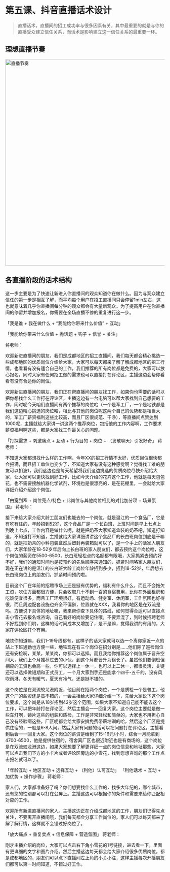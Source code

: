 # 第五课、抖音直播话术设计

> 直播话术，直播间的招工成功率与很多因素有关，其中最重要的就是与你的直播受众建立信任关系，而话术是影响建立这一信任关系的最重要一环。

## 理想直播节奏

<img src="直播节奏.png" alt="直播节奏" width="650" border-effect="line"/>

## 各直播阶段的话术结构

<tabs>
    <tab title="拉新">
        <chapter title="拉新">
                <p>
                这一步主要是为了快速让新进入你直播间的观众知道你在做什么。因为与观众建立信任的第一步是相互了解，而平均每个用户在招工直播间只会停留1min左右，这也就意味着几乎你直播间每分钟的观众都会有大量新观众。为了提高用户在你直播间的停留并增加报名，你需要在全场直播不停的重复进行这一步。
                </p>
                <deflist>
                    <def title="开场话术结构：">
                        <p><control>「我是谁 + 我在做什么 + “我能给你带来什么价值” + 互动」</control></p>
                    </def>
                    <def title="暖场话术结构：">
                        <p><control>「我能给你带来什么价值 + 抛话题 + 钩子 + 信誉 + 关注」</control></p>
                    </def>
                </deflist>
                <chapter title="拉新话术示例">
                    <emphasis><control>蒋老师</control></emphasis>： 
                    <p>欢迎新进直播间的朋友，我们是成都地区的招工直播间，我们每天都会精心挑选一些成都地区的优质岗位介绍给大家，大家可以每天都来了解了解成都地区的招工行情，也看看有没有适合自己的工作，我们推荐的所有岗位都是免费的，大家可以放心报名，同时大家有任何招工做的需求也可以直接打在评论区，主播这边会帮你看看有没有合适你的岗位。
                                           </p>
<p>欢迎新进直播间的朋友，我们正在帮直播间的朋友找工作，如果你也需要的话可以把你想找什么工作打在评论区，主播这边有一台电脑可以帮大家找到自己想要的工作，同时呢今天咱们直播间有两个推荐的岗位哈（一个是军工厂，一个是地铁都是我们这边精心挑选的岗位哈，相比与其他的岗位呢这两个自己的优势都是相当大的，军工厂薪资福利这些比较高，而且厂区很规范、干净），等直播间点赞达到1000呢，主播就给大家讲一讲这两个推荐岗位，包括他的工作内容啊，工作要求薪资福利啊这些，都是大家找工作最关心的问题。</p>
                </chapter>
        </chapter>
    </tab>
    <tab title="停留">
        <chapter title="停留">
            <deflist>
                <def title="停留话术结构：">
                    <control>「打探需求 + 刺激痛点 + 互动 + 行为目的 + 岗位 + （发散聊天）引发好奇」</control>
                </def>
            </deflist>
                <chapter title="停留话术示例：">
                    <emphasis><control>蒋老师</control></emphasis>： 
                    <p>不知道大家都想找什么样的工作啊，今年XX的招工行情不太好，优质岗位很快都会报满，而且招工单位也变少了，不知道大家有没有这种感觉啊？觉得找工难的朋友可以扣波1，我们这边也是每天希望将我们这边挑选的优质岗位尽快介绍给大家，让大家可以更快找到好工作，比如今天介绍的花卉这个工作，他就是每天包包花，也不需要接触机器化学试剂，环境也是很漂亮的，是在花棚里，一会就给大家详细介绍介绍这个岗位。
                    </p>
                </chapter>
        </chapter>
    </tab>
    <tab title="维护">
        <chapter title="维护">
            <deflist>
                <def title="塑岗话术结构：">
                    <control>「由宽到窄 + 岗位亮点/特色 + 此岗位与其他岗位相比的对比加分项 + 场景氛围」</control>
                </def>
            </deflist>
                    <chapter title="维护话术示例：">
                            <emphasis><control>蒋老师</control></emphasis>：                        
                        <p> 
                            接下来给大家介绍大龄工朋友们也能去的一个岗位，就是温江的一个食品厂，它是有吃有住的，年龄招到52岁，这个食品厂是一个长白班，上班时间是早上七点上到晚上七点，工作内容是做什么呢，就是把奶茶大家知道盒装的奶茶吧，知道打知道，不知道打不知道，主播就给大家详细讲讲这个食品厂的长白班岗位到底是干嘛的，就是把奶茶的小料包装盒然后塑封再装箱就可以了，是一个手上的活家人朋友们，大家年龄在18-52岁年后向上长白班的家人朋友们，都去预约这个岗位哈，这个岗位的薪资在5500-6500，长白班轻松点的名额都有限哦，大家抓紧去预约好不好，我们的通知时间也是按预约的先后顺序来通知的，抓紧时间咯家人朋友们，现在正在讲的是温江的长白班大龄工岗位年龄招到多少，招到18-52岁，年后想去长白班岗位上的朋友们，抓紧时间预约啦。
                        </p>
<p>目前这个厂在年前的招聘市场上还是挺有优势的，福利有什么什么，而且不会拖欠工资，吃住方面都很方便，只会收取几十不到一百的食宿费用，比你在外面租房和吃饭便宜很多，而且工厂环境很好，有运动场、健身室、休闲室，工作氛围也好得很，而且周边配套设施也齐全不偏僻，位置就在XXX，我看你的地区是在双流是吗，方便说下具体的地址嘛，我来帮你查下具体的路线，如何觉得合适可以直接点击小雪花去报名或咨询，自己看好的岗位要记住哦，不要弄混了，到时候招聘老师不好找到你们哟，这样的话时间成本又增加了，是不是嘛，觉得我讲的有用的，大家在评论区打个有用。</p>
<p>地铁你知道嘛，我们1-19号线都有，这样子的话大家就可以选一个离你家近一点的站上下班通勤也方便一些，地铁现在有三个岗位在招分别是......他们除了巡检岗位还有安检啊，某某，某某岗，你都可以选择。而且我给你推荐这个岗位属于晋升空间大，我们上个月推荐过去的小伙，到这个月都晋升为组长了。虽然他们要倒班但相应的工资也会高一些，你可以选择上一休一，也可以上二休一，都很灵活，关键还可以选择做短期和正式员工，一个月大家到手还是能拿个四千-五千的，没有风吹雨淋，冬天有暖气，夏天有冷气，还是挺不错的。</p>
<p>这个岗位是在双流蛟龙港附近，他目前在招两个岗位，一个是质检一个是普工，他这个厂的薪资还是蛮不错的，一会主播给大家详细介绍一下，先给大家说下这个岗位要求，这个岗是从18岁招到42岁这个范围，如果大家不知道自己能不能去这个工作，可以把年龄打在评论区，然后主播会一一回复大家。这个岗位主要就是做一些车灯啊，镜片这些的组装和质检，工作是非常轻松和简单的，大家也不用担心自己没有经验啊这些，厂区呢都会给大家安排免费带薪培训的哈，然后这个厂区是提供住宿的，一般是6-8人间，然后大家有问题的话可以把问题打在评论区，主播看到后会一一回复大家。这个岗位的薪资是给到了15-16元/小时，综合一月能拿到4700-6500，他是提供住宿的，宿舍离厂区也很近附近也是有商场的，这个岗位是在双流蛟龙港这边，如果大家想要了解更详细一点的岗位信息和地址那些，大家可以点击我们下方的小卡片或者评论区旁边的小雪花，找到您想咨询的那个工作点击报名就可以了。</p>
                    </chapter>
        </chapter>
    </tab>
    <tab title="互动">
        <chapter title="互动">
            <deflist>
                <def title="互动话术结构：">
                    <control>「年龄互动 + 地区互动 + 选择互动 + （利他）认可互动」</control>
                </def>
                <def title="引导加灯牌及关注话术结构：">
                    <control>「利他话术 + 互动 + 加优势 + 操作步骤」</control>
                </def>
            </deflist>
            <chapter title="互动话术示例">
    <emphasis><control>蒋老师</control></emphasis>：
    <p>家人们，大家都准备好了吗？你们想要找什么工作的，找多大年纪的，哪个城市，还有您的性别都可以打在公屏上。主播这边可以根据你的条件和需要来给你匹配相对应的工作。</p>
    <p>欢迎所有新进直播间的家人。主播这边正在介绍成都地区的工作，朋友们记得先点关注，不要离开直播间哦，我们每天都会分享工作岗位的。家人们可以每天都来了解了解行情，这样就不会错过好岗位了。</p>
            </chapter>
        </chapter>
    </tab>
    <tab title="转化">
       <chapter title="转化">
            <deflist>
                <def title="转化话术结构：">
                    <control>「放大痛点 + 重复卖点 + 信息保障 + 营造氛围」</control>
                </def>
            </deflist>
                    <chapter title="转化话术示例：">
                            <emphasis><control>蒋老师</control></emphasis>：                         
                        <p>
                             刚才主播介绍的岗位，大家可以点击右下角小雪花的1号链接，进去看一下，里面有更详细的文字和图片介绍。然后主播这边每天都会给大家介绍很多优质岗位，都是成都地区的，朋友们可以点下直播间左上角的小关小注，这样主播每次开播朋友们都可以第一时间知道，不错过好工作。
                        </p>
                    </chapter>
        </chapter>
    </tab>
</tabs>

